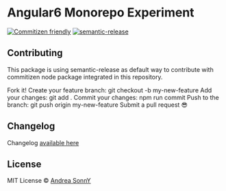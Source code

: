 # Angular6 Monorepo Experiment

[![Commitizen friendly](https://img.shields.io/badge/commitizen-friendly-brightgreen.svg)](http://commitizen.github.io/cz-cli/)
[![semantic-release](https://img.shields.io/badge/%20%20%F0%9F%93%A6%F0%9F%9A%80-semantic--release-e10079.svg)](https://github.com/semantic-release/semantic-release)

## Contributing

This package is using semantic-release as default way to contribute with commitizen node package integrated in this repository.

Fork it!
Create your feature branch: git checkout -b my-new-feature
Add your changes: git add .
Commit your changes: npm run commit
Push to the branch: git push origin my-new-feature
Submit a pull request 😎

## Changelog

Changelog [available here](https://github.com/andreasonny83/angular6-monorepo-experiment/blob/master/CHANGELOG.md)

## License

MIT License © [Andrea SonnY](https://andreasonny.mit-license.org)
